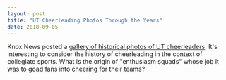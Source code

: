 ```yaml
---
layout: post
title: "UT Cheerleading Photos Through the Years"
date: 2018-09-05
---
```


Knox News posted a [gallery of historical photos of UT
cheerleaders](https://www.knoxnews.com/picture-gallery/news/2018/09/04/university-tennessee-cheerleaders-through-years/841437002/).
It's interesting to consider the history of cheerleading in the context of
collegiate sports. What is the origin of "enthusiasm squads" whose job it
was to goad fans into cheering for their teams? 


